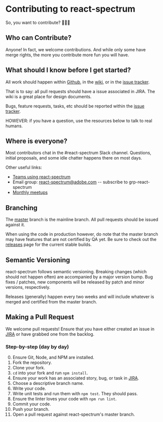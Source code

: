 # Contributing to react-spectrum

So, you want to contribute? 🎉🎉🎉

## Who can Contribute?

Anyone! In fact, we welcome contributions. And while only some have merge rights, the more you contribute more fun you will have.

## What should I know before I get started?

All work should happen within [Github](https://git.corp.adobe.com/react/react-spectrum), in the [wiki](https://wiki.corp.adobe.com/display/RSP), or in the [issue tracker](https://jira.corp.adobe.com/projects/RSP).

That is to say: all pull requests should have a issue associated in JIRA. The wiki is a great place for design documents.

Bugs, feature requests, tasks, etc should be reported within the [issue tracker](https://jira.corp.adobe.com/projects/RSP).

HOWEVER: if you have a question, use the resources below to talk to real humans.

## Where is everyone?

Most contributors chat in the #react-spectrum Slack channel. Questions, initial proposals, and some idle chatter happens there on most days.

Other useful links:
 - [Teams using react-spectrum](https://wiki.corp.adobe.com/display/RSP/Teams+using+react+spectrum)
 - Email group: react-spectrum@adobe.com -- subscribe to grp-react-spectrum
 - [Monthly meetups](https://wiki.corp.adobe.com/display/RSP/Community+Meetups)

## Branching

The [master](https://git.corp.adobe.com/react/react-spectrum/tree/master) branch is the mainline branch. All pull requests should be issued against it.

When using the code in production however, do note that the master branch may have features that are not certified by QA yet. Be sure to check out the [releases](https://git.corp.adobe.com/React/react-spectrum/releases) page for the current stable builds.

## Semantic Versioning

react-spectrum follows semantic versioning. Breaking changes (which should not happen often) are accompanied by a major version bump. Bug fixes / patches, new components will be released by patch and minor versions, respectively.

Releases (generally) happen every two weeks and will include whatever is merged and certified from the master branch.

## Making a Pull Request

We welcome pull requests! Ensure that you have either created an issue in [JIRA](https://jira.corp.adobe.com/projects/RSP) or have grabbed one from the backlog.

### Step-by-step (day by day)

0. Ensure Git, Node, and NPM are installed.
1. Fork the repository.
2. Clone your fork.
3. `cd` into your fork and run `npm install`.
4. Ensure your work has an associated story, bug, or task in [JIRA](https://jira.corp.adobe.com/projects/RSP).
5. Choose a descriptive branch name.
6. Write your code.
7. Write unit tests and run them with `npm test`. They should pass.
8. Ensure the linter loves your code with `npm run lint`.
9. Commit your code.
10. Push your branch.
11. Open a pull request against react-spectrum's master branch.
